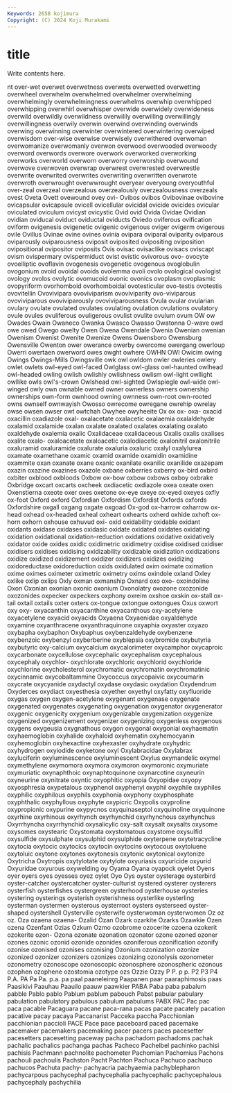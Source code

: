 ```yaml
---
Keywords: 2658 kojimura
Copyright: (C) 2024 Koji Murakami
---
```


# title

Write contents here.



nt over-wet overwet overwetness overwets
overwetted overwetting overwheel overwhelm overwhelmed overwhelmer overwhelming overwhelmingly overwhelmingness overwhelms
overwhip overwhipped overwhipping overwhirl overwhisper overwide overwidely overwideness overwild overwildly
overwildness overwilily overwilling overwillingly overwillingness overwily overwin overwind overwinding overwinds
overwing overwinning overwinter overwintered overwintering overwiped overwisdom over-wise overwise overwisely
overwithered overwoman overwomanize overwomanly overwon overwood overwooded overwoody overword overwords
overwore overwork overworked overworking overworks overworld overworn overworry overworship overwound
overwove overwoven overwrap overwrest overwrested overwrestle overwrite overwrited overwrites overwriting
overwritten overwrote overwroth overwrought overwwrought overyear overyoung overyouthful over-zeal overzeal
overzealous overzealously overzealousness overzeals ovest Oveta Ovett ovewound ovey ovi-
Ovibos ovibos Ovibovinae ovibovine ovicapsular ovicapsule ovicell ovicellular ovicidal ovicide
ovicides ovicular oviculated oviculum ovicyst ovicystic Ovid ovid Ovida Ovidae
Ovidian ovidian oviducal oviduct oviductal oviducts Oviedo oviferous ovification oviform
ovigenesis ovigenetic ovigenic ovigenous oviger ovigerm ovigerous ovile Ovillus Ovinae
ovine ovines ovinia ovipara oviparal oviparity oviparous oviparously oviparousness oviposit
oviposited ovipositing oviposition ovipositional ovipositor oviposits Ovis ovisac ovisaclike ovisacs
oviscapt ovism ovispermary ovispermiduct ovist ovistic ovivorous ovo- ovocyte ovoelliptic
ovoflavin ovogenesis ovogenetic ovogenous ovoglobulin ovogonium ovoid ovoidal ovoids ovolemma
ovoli ovolo ovological ovologist ovology ovolos ovolytic ovomucoid ovonic ovonics
ovoplasm ovoplasmic ovopyriform ovorhomboid ovorhomboidal ovotesticular ovo-testis ovotestis ovovitellin Ovovivipara
ovoviviparism ovoviviparity ovo-viviparous ovoviviparous ovoviviparously ovoviviparousness Ovula ovular ovularian ovulary
ovulate ovulated ovulates ovulating ovulation ovulations ovulatory ovule ovules ovuliferous
ovuligerous ovulist ovulite ovulum ovum OW ow Owades Owain Owaneco
Owanka Owasco Owasso Owatonna O-wave owd owe owed Owego owelty
Owen Owena Owendale Owenia Owenian owenian Owenism Owenist Owenite Owenize
Owens Owensboro Owensburg Owensville Owenton ower owerance owerby owercome owergang
owerloup Owerri owertaen owerword owes owght owhere OWHN OWI Owicim
owing Owings Owings-Mills Owingsville owk owl owldom owler owleries owlery
owlet owlets owl-eyed owl-faced Owlglass owl-glass owl-haunted owlhead owl-headed owling
owlish owlishly owlishness owlism owl-light owllight owllike owls owl's-crown Owlshead
owl-sighted Owlspiegle owl-wide owl-winged owly own ownable owned owner ownerless
owners ownership ownerships own-form ownhood owning ownness own-root own-rooted owns
ownself ownwayish Owosso owrecome owregane owrehip owrelay owse owsen owser
owt owtchah Owyhee owyheeite Ox ox ox- oxa- oxacid oxacillin
oxadiazole oxal- oxalacetate oxalacetic oxalaemia oxalaldehyde oxalamid oxalamide oxalan oxalate
oxalated oxalates oxalating oxalato oxaldehyde oxalemia oxalic Oxalidaceae oxalidaceous Oxalis
oxalis oxalises oxalite oxalo- oxaloacetate oxaloacetic oxalodiacetic oxalonitril oxalonitrile oxaluramid
oxaluramide oxalurate oxaluria oxaluric oxalyl oxalylurea oxamate oxamethane oxamic oxamid
oxamide oxamidin oxamidine oxammite oxan oxanate oxane oxanic oxanilate oxanilic
oxanilide oxazepam oxazin oxazine oxazines oxazole oxbane oxberries oxberry ox-bird
oxbird oxbiter oxblood oxbloods Oxbow ox-bow oxbow oxbows oxboy oxbrake
Oxbridge oxcart oxcarts oxcheek oxdiacetic oxdiazole oxea oxeate oxen Oxenstierna
oxeote oxer oxes oxetone ox-eye oxeye ox-eyed oxeyes oxfly ox-foot
Oxford oxford Oxfordian Oxfordism Oxfordist Oxfords oxfords Oxfordshire oxgall oxgang
oxgate oxgoad Ox-god ox-harrow oxharrow ox-head oxhead ox-headed oxheal oxheart
oxhearts oxherd oxhide oxhoft ox-horn oxhorn oxhouse oxhuvud oxi- oxid
oxidability oxidable oxidant oxidants oxidase oxidases oxidasic oxidate oxidated oxidates
oxidating oxidation oxidational oxidation-reduction oxidations oxidative oxidatively oxidator oxide oxides
oxidic oxidimetric oxidimetry oxidise oxidised oxidiser oxidisers oxidises oxidising oxidizability
oxidizable oxidization oxidizations oxidize oxidized oxidizement oxidizer oxidizers oxidizes oxidizing
oxidoreductase oxidoreduction oxids oxidulated oxim oximate oximation oxime oximes oximeter
oximetric oximetry oxims oxindole oxland Oxley oxlike oxlip oxlips Oxly
oxman oxmanship Oxnard oxo oxo- oxoindoline Oxon Oxonian oxonian oxonic
oxonium Oxonolatry oxozone oxozonide oxozonides oxpecker oxpeckers oxphony oxreim oxshoe
oxskin ox-stall ox-tail oxtail oxtails oxter oxters ox-tongue oxtongue oxtongues
Oxus oxwort oxy oxy- oxyacanthin oxyacanthine oxyacanthous oxy-acetylene oxyacetylene oxyacid
oxyacids Oxyaena Oxyaenidae oxyaldehyde oxyamine oxyanthracene oxyanthraquinone oxyaphia oxyaster oxyazo
oxybapha oxybaphon Oxybaphus oxybenzaldehyde oxybenzene oxybenzoic oxybenzyl oxyberberine oxyblepsia oxybromide
oxybutyria oxybutyric oxy-calcium oxycalcium oxycalorimeter oxycamphor oxycaproic oxycarbonate oxycellulose oxycephalic
oxycephalism oxycephalous oxycephaly oxychlor- oxychlorate oxychloric oxychlorid oxychloride oxychlorine oxycholesterol
oxychromatic oxychromatin oxychromatinic oxycinnamic oxycobaltammine Oxycoccus oxycopaivic oxycoumarin oxycrate oxycyanide
oxydactyl oxydase oxydasic oxydation Oxydendrum Oxyderces oxydiact oxyesthesia oxyether oxyethyl
oxyfatty oxyfluoride oxygas oxygen oxygen-acetylene oxygenant oxygenase oxygenate oxygenated oxygenates
oxygenating oxygenation oxygenator oxygenerator oxygenic oxygenicity oxygenium oxygenizable oxygenization oxygenize
oxygenized oxygenizement oxygenizer oxygenizing oxygenless oxygenous oxygens oxygeusia oxygnathous oxygon
oxygonal oxygonial oxyhaematin oxyhaemoglobin oxyhalide oxyhaloid oxyhematin oxyhemocyanin oxyhemoglobin oxyhexactine
oxyhexaster oxyhydrate oxyhydric oxyhydrogen oxyiodide oxyketone oxyl Oxylabracidae Oxylabrax oxyluciferin
oxyluminescence oxyluminescent Oxylus oxymandelic oxymel oxymethylene oxymomora oxymora oxymoron oxymoronic
oxymuriate oxymuriatic oxynaphthoic oxynaphtoquinone oxynarcotine oxyneurin oxyneurine oxynitrate oxyntic oxyophitic
oxyopia Oxyopidae oxyopy oxyosphresia oxypetalous oxyphenol oxyphenyl oxyphil oxyphile oxyphiles
oxyphilic oxyphilous oxyphils oxyphonia oxyphony oxyphosphate oxyphthalic oxyphyllous oxyphyte oxypicric
Oxypolis oxyproline oxypropionic oxypurine oxypycnos oxyquinaseptol oxyquinoline oxyquinone oxyrhine oxyrhinous
oxyrhynch oxyrhynchid oxyrhynchous oxyrhynchus Oxyrrhyncha oxyrrhynchid oxysalicylic oxy-salt oxysalt oxysalts
oxysome oxysomes oxystearic Oxystomata oxystomatous oxystome oxysulfid oxysulfide oxysulphate oxysulphid
oxysulphide oxyterpene oxytetracycline oxytocia oxytocic oxytocics oxytocin oxytocins oxytocous oxytoluene
oxytoluic oxytone oxytones oxytonesis oxytonic oxytonical oxytonize Oxytricha Oxytropis oxytylotate
oxytylote oxyuriasis oxyuricide oxyurid Oxyuridae oxyurous oxywelding oy Oyama Oyana
oyapock oyelet Oyens oyer oyers oyes oyesses oyez oylet Oyo
Oys oyster oysterage oysterbird oyster-catcher oystercatcher oyster-culturist oystered oysterer oysterers
oysterfish oysterfishes oystergreen oysterhood oysterhouse oysteries oystering oysterings oysterish oysterishness
oysterlike oysterling oysterman oystermen oysterous oysterroot oysters oysterseed oyster-shaped oystershell
Oysterville oysterwife oysterwoman oysterwomen Oz oz oz. Oza ozaena ozaena-
Ozalid Ozan Ozark ozarkite Ozarks Ozawkie Ozen ozena Ozenfant Ozias
Ozkum Ozmo ozobrome ozocerite ozoena ozokerit ozokerite ozon- Ozona ozonate
ozonation ozonator ozone ozoned ozoner ozones ozonic ozonid ozonide ozonides
ozoniferous ozonification ozonify ozonise ozonised ozonises ozonising Ozonium ozonization ozonize
ozonized ozonizer ozonizers ozonizes ozonizing ozonolysis ozonometer ozonometry ozonoscope ozonoscopic
ozonosphere ozonospheric ozonous ozophen ozophene ozostomia ozotype ozs Ozzie Ozzy
P P. p p. P2 P3 P4 P.A. PA Pa
Pa. p.a. pa paal paaneleinrg Paapanen paar paaraphimosis paas Paasikivi
Paauhau Paauilo paauw paawkier PABA Paba paba pabalum pabble Pablo
pablo Pablum pablum pabouch Pabst pabular pabulary pabulation pabulatory pabulous
pabulum pabulums PABX PAC Pac pac paca pacable Pacaguara pacane
paca-rana pacas pacate pacately pacation pacative pacay pacaya Paccanarist Pacceka
paccha Pacchionian pacchionian paccioli PACE Pace pace paceboard paced pacemake
pacemaker pacemakers pacemaking pacer pacers paces pacesetter pacesetters pacesetting paceway
pacha pachadom pachadoms pachak pachalic pachalics pachanga pachas Pacheco Pachelbel
pachinko pachisi pachisis Pachmann pachnolite pachometer Pachomian Pachomius Pachons pachouli
pachoulis Pachston Pacht Pachton Pachuca Pachuco pachuco pachucos Pachuta pachy-
pachyacria pachyaemia pachyblepharon pachycarpous pachycephal pachycephalia pachycephalic pachycephalous pachycephaly pachychilia
